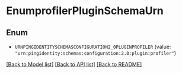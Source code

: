 # EnumprofilerPluginSchemaUrn

## Enum


* `URNPINGIDENTITYSCHEMASCONFIGURATION2_0PLUGINPROFILER` (value: `"urn:pingidentity:schemas:configuration:2.0:plugin:profiler"`)


[[Back to Model list]](../README.md#documentation-for-models) [[Back to API list]](../README.md#documentation-for-api-endpoints) [[Back to README]](../README.md)


